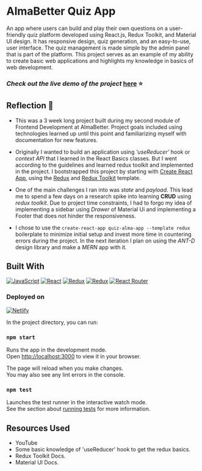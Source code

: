 # AlmaBetter Quiz App

An app where users can build and play their own questions on a user-friendly quiz platform developed using React.js, Redux Toolkit, and Material UI design. It has responsive design, quiz generation, and an easy-to-use, user interface. The quiz management is made simple by the admin panel that is part of the platform. This project serves as an example of my ability to create basic web applications and highlights my knowledge in basics of web development.

### _Check out the live demo of the project_ [here](https://www.netlify.com) ⭐

## Reflection 💠

- This was a 3 week long project built during my second module of Frontend Development at AlmaBetter. Project goals included using technologies learned up until this point and familiarizing myself with documentation for new features.

- Originally I wanted to build an application using _'useReducer'_ hook or _context API_ that I learned in the React Basics classes. But I went according to the guidelines and learned redux toolkit and implemented in the project. I bootstrapped this project by starting with [Create React App](https://github.com/facebook/create-react-app), using the [Redux](https://redux.js.org/) and [Redux Toolkit](https://redux-toolkit.js.org/) template.

- One of the main challenges I ran into was _state_ and _payload_. This lead me to spend a few days on a research spike into learning **CRUD** using _redux toolkit_. Due to project time constraints, I had to forgo my idea of implementing a sidebar using _Drawer_ of Material Ui and implementing a Footer that does not hinder the responsiveness.

- I chose to use the `create-react-app quiz-alma-app --template redux` boilerplate to minimize initial setup and invest more time in countering errors during the project. In the next iteration I plan on using the _ANT-D_ design library and make a _MERN_ app with it.

## Built With

[![JavaScript][js]][js-url]
[![React][react.js]][react-url]
[![Redux][redux]][redux-url]
[![Redux][material-ui]][material-url]
[![React Router][router]][router-url]

### Deployed on

[![Netlify][netlify]][netlify-url]

In the project directory, you can run:

### `npm start`

Runs the app in the development mode.\
Open [http://localhost:3000](http://localhost:3000) to view it in your browser.

The page will reload when you make changes.\
You may also see any lint errors in the console.

### `npm test`

Launches the test runner in the interactive watch mode.\
See the section about [running tests](https://facebook.github.io/create-react-app/docs/running-tests) for more information.

## Resources Used

- YouTube
- Some basic knowledge of 'useReducer' hook to get the redux basics.
- Redux Toolkit Docs.
- Material UI Docs.

<!-- Links -->

[netlify]: https://img.shields.io/badge/Netlify-00C7B7?style=for-the-badge&logo=netlify&logoColor=white
[netlify-url]: https://www.netlify.com/
[js]: https://img.shields.io/badge/JavaScript-323330?style=for-the-badge&logo=javascript&logoColor=F7DF1E
[js-url]: https://developer.mozilla.org/en-US/docs/Web/JavaScript
[react-url]: https://reactjs.org/
[react.js]: https://img.shields.io/badge/React-20232A?style=for-the-badge&logo=react&logoColor=61DAFB
[material-url]: https://mui.com/material-ui/getting-started/
[material-ui]: https://img.shields.io/badge/Material--UI-0081CB?style=for-the-badge&logo=material-ui&logoColor=white
[redux]: https://img.shields.io/badge/Redux-593D88?style=for-the-badge&logo=redux&logoColor=white
[redux-url]: https://redux.js.org/
[router]: https://img.shields.io/badge/React_Router-CA4245?style=for-the-badge&logo=react-router&logoColor=white
[router-url]: https://v5.reactrouter.com/web/guides/quick-start
